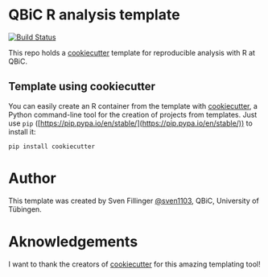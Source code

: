 # QBiC R analysis template

[![Build Status](https://travis-ci.org/qbicsoftware/r-container-template.svg?branch=master)](https://travis-ci.org/qbicsoftware/r-container-template)


This repo holds a [cookiecutter](https://github.com/audreyr/cookiecutter) template for reproducible analysis with R at QBiC.

## Template using cookiecutter

You can easily create an R container from the template with [cookiecutter](https://github.com/audreyr/cookiecutter), a Python command-line tool for the creation of projects from templates. Just use ``pip`` ([https://pip.pypa.io/en/stable/](https://pip.pypa.io/en/stable/)) to install it:

```
pip install cookiecutter
```


# Author

This template was created by Sven Fillinger [@sven1103](https://github.com/sven1103), QBiC, University of Tübingen.

# Aknowledgements

I want to thank the creators of [cookiecutter](https://github.com/audreyr/cookiecutter) for this amazing templating tool!
